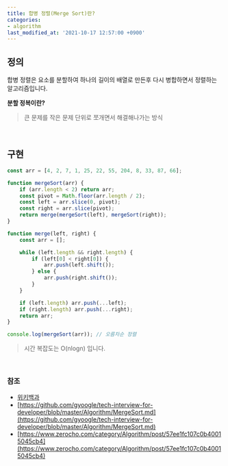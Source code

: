 ```yaml
---
title: 합병 정렬(Merge Sort)란?
categories:
- algorithm
last_modified_at: '2021-10-17 12:57:00 +0900'
---
```


## 정의
합병 정렬은 요소를 분할하여 하나의 길이의 배열로 만든후 다시 병합하면서 정렬하는 알고리즘입니다.

**분할 정복이란?**
> 큰 문제를 작은 문제 단위로 쪼개면서 해결해나가는 방식

<br>

## 구현
``` javascript
const arr = [4, 2, 7, 1, 25, 22, 55, 204, 8, 33, 87, 66];

function mergeSort(arr) {
	if (arr.length < 2) return arr;
	const pivot = Math.floor(arr.length / 2);
	const left = arr.slice(0, pivot);
	const right = arr.slice(pivot);
	return merge(mergeSort(left), mergeSort(right));
}

function merge(left, right) {
	const arr = [];

	while (left.length && right.length) {
		if (left[0] < right[0]) {
			arr.push(left.shift());
		} else {
			arr.push(right.shift());
		}
	}

	if (left.length) arr.push(...left);
	if (right.length) arr.push(...right);
	return arr;
}

console.log(mergeSort(arr)); // 오름차순 정렬
```
>  시간 복잡도는 O(nlogn) 입니다.  

<br>

### 참조
* [위키백과](https://ko.wikipedia.org/wiki/%ED%95%A9%EB%B3%91_%EC%A0%95%EB%A0%AC)
* [https://github.com/gyoogle/tech-interview-for-developer/blob/master/Algorithm/MergeSort.md](https://github.com/gyoogle/tech-interview-for-developer/blob/master/Algorithm/MergeSort.md)
* [https://www.zerocho.com/category/Algorithm/post/57ee1fc107c0b40015045cb4](https://www.zerocho.com/category/Algorithm/post/57ee1fc107c0b40015045cb4)
